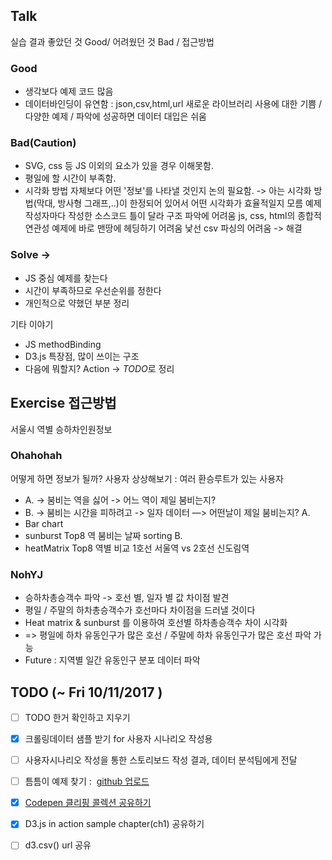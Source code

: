
## Talk

실습 결과 좋았던 것 Good/ 어려웠던 것 Bad / 접근방법
### Good 
- 생각보다 예제 코드 많음
- 데이터바인딩이 유연함 : json,csv,html,url
새로운 라이브러리 사용에 대한 기쁨 / 다양한 예제 / 파악에 성공하면 데이터 대입은 쉬움
### Bad(Caution)
- SVG, css 등 JS 이외의 요소가 있을 경우 이해못함. 
- 평일에 할 시간이 부족함.  
- 시각화 방법 자체보다 어떤 '정보'를 나타낼 것인지 논의 필요함. 
-> 아는 시각화 방법(막대, 방사형 그래프,..)이 한정되어 있어서 어떤 시각화가 효율적일지 모름
예제 작성자마다 작성한 소스코드 틀이 달라 구조 파악에 어려움
 js, css, html의 종합적 연관성
예제에 바로 맨땅에 헤딩하기 어려움 
낯선 csv 파싱의 어려움 -> 해결

### Solve -> 
- JS 중심 예제를 찾는다
- 시간이 부족하므로 우선순위를 정한다
- 개인적으로 약했던 부분 정리

기타 이야기
- JS methodBinding
- D3.js 특장점, 많이 쓰이는 구조
- 다음에 뭐할지? Action -> *TODO*로 정리

## Exercise 접근방법  
서울시 역별 승하차인원정보 
### Ohahohah 
어떻게 하면 정보가 될까? 
사용자 상상해보기 : 여러 환승루트가 있는 사용자 
* A. -> 붐비는 역을 싫어 -> 어느 역이 제일 붐비는지? 
* B. -> 붐비는 시간을 피하려고 -> 일자 데이터 —> 어떤날이 제일 붐비는지? 
A. 
* Bar chart
* sunburst Top8 역 붐비는 날짜 sorting
B. 
* heatMatrix Top8 
역별 비교 
1호선 서울역 vs 2호선 신도림역

### NohYJ
* 승하차총승객수 파악 -> 호선 별, 일자 별 값 차이점 발견
* 평일 / 주말의 하차총승객수가 호선마다 차이점을 드러낼 것이다
* Heat matrix & sunburst 를 이용하여 호선별 하차총승객수 차이 시각화
* => 평일에 하차 유동인구가 많은 호선  / 주말에 하차 유동인구가 많은 호선 파악 가능
* Future : 지역별 일간 유동인구 분포 데이터 파악

## TODO (~ Fri 10/11/2017 )
- [ ] TODO 한거 확인하고 지우기
- [X] 크롤링데이터 샘플 받기 for  사용자 시나리오 작성용 
- [ ] 사용자시나리오 작성을 통한 스토리보드 작성 결과,  데이터 분석팀에게 전달
- [ ] 틈틈이 예제 찾기 :  [github 업로드](https://github.com/LearnDataVisualization/d3study/blob/master/doc/galleryExample.md)
- [X] [Codepen 클리핑 콜렉션 공유하기](https://codepen.io/collection/nbgYOp/)
- [X] D3.js in action sample chapter(ch1) 공유하기
- [ ] d3.csv() url 공유


